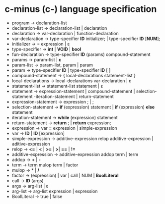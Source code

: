 # c-minus (c-) language specification
- program -> declaration-list  
- declaration-list -> declaration-list | declaration  
- declaration -> var-declaration | function-declaration  
- var-declaration -> type-specifier **ID** initializer; | type-specifier **ID** [**NUM**];  
- initializer -> = expression | ε
- type-specifier -> **int** | **VOID** | **bool** 
- fun-declaration -> type-specifier **ID** (params) compound-statement 
- params -> param-list | **ε**
- param-list -> param-list, param | param
- param -> type-specifier **ID** | type-specifier **ID** [ ]
- compound-statement -> { local-declarations statement-list }
- local-declarations -> local-declarations var-declaration | ε
- statement-list -> statement-list statement | ε
- statement -> expression-statement | compound-statement | selection-statement
-iteration-statement | return-statement
- expression-statement -> expression ; | ;
- selection-statement -> **if** (expression) statement | **if** (expression) **else** statement
- iteration-statement -> **while** (expression) statement
- return-statement -> **return** ; | **return** expression;
- expression -> var **=** expression | simple-expression
- var -> **ID** | **ID** [expression]
- simple-expression -> additive-expression relop additive-expression | aditive-expression
- relop -> **<=** | **<** | **>=** | **>**| **==** | **!=** 
- additive-expression -> additive-expression addop term | term
- addop -> **+** | **-**
- term -> term mulop term | factor
- mulop  -> * | **/**
- factor -> (expression) | var | call | NUM | **BoolLiteral**
- call -> **ID** (args)
- args -> arg-list | ε
- arg-list -> arg-list expression | expression
- BoolLiteral -> true | false